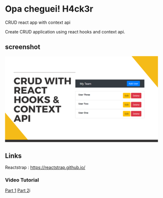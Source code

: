 # Opa cheguei! H4ck3r

 CRUD react app with context api

Create CRUD application using react hooks and context api.

## screenshot
![React CRUD app](./src/ss.png)



## Links
Reactstrap : https://reactstrap.github.io/

### Video Tutorial
[Part 1](https://youtu.be/5KZ1XBcSaH4)
[Part 2](https://youtu.be/_1QtdnqHq8I)i
